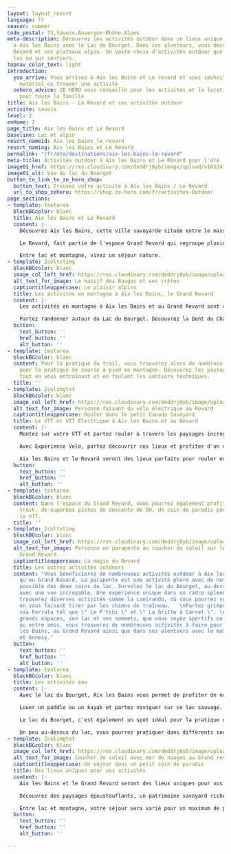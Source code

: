 ```yaml
---
layout: layout_resort
language: fr
season: summer
code_postal: 73,Savoie,Auvergne-Rhône-Alpes
meta-description: Découvrez les activités outdoor dans un lieux unique et sauvage
  à Aix les Bains avec le Lac du Bourget. Dans ces alentours, vous découvrirez Le
  Revard et ses plateaux alpin. Un vaste choix d'activités outdoor que ce soit sur
  lac ou sur sentiers.
topnav_color_text: light
introduction:
  you_arrive: Vous arrivez à Aix les Bains et Le revard et vous souhaitez louer du
    matériel ou trouver une activité
  zehero_advice: ZE HERO vous conseille pour les activités et la location des équipements
    pour toute la famille
title: Aix les Bains - Le Revard et ses activités outdoor
activite: savoie
level: 2
enHome: 2
page_title: Aix les Bains et Le Revard
baseline: Lac et alpin
resort_nameid: Aix_les_bains_le_revard
resort_naming: Aix les Bains et Le Revard
permalink: "/fr/ete/destinations/aix-les-bains-le-revard"
meta-title: Activités outdoor à Aix les Bains et Le Revard pour l'été
image01_href: https://res.cloudinary.com/deddrj0yb/image/upload/v1653471444/website/resorts/Le%20Revard/mercvrie-YlWgxkbP_pY-unsplash.jpg
image01_alt: Vue du lac du Bourget
button_to_link_to_ze_hero_shop:
  button_text: Trouvez votre activité à Aix les Bains / Le Revard
  url_to_shop_zehero: https://shop.ze-hero.com/fr/activites-Outdoor
page_sections:
- template: textarea
  blockBGcolor: blanc
  title: Aix les Bains et Le Revard
  content: |-
    Découvrez Aix les Bains, cette ville savoyarde située entre le massif des Bauges et au pied du Lac du Bourget. Une ville thermale qui offre un décor sauvage, montagneux, minéral pour un séjour unique. C'est également un lieu où le patrimoine culturel, gastronomique et environnemental est préservé, riche et protégé. De quoi vous faire voyager et vous faire vivre des émotions fortes. Séjournez à Aix les Bains, c'est profiter d'un large choix d'activité, de visites et de découverte. Depuis Aix les Bains, vous pouvez alors découvrir le Lac du Bourget, un lac naturel, sauvage où la couleur sera éblouissante. Entourée de montagne avec le fameux sommet " La Dent du Chat ", vous plongerez dans un décor de rêve. C'est donc un milieu naturel qui s'impose ici entre le lac et les montagnes. Vous découvrirez le massif des Bauges ainsi que le Grand Revard avec la station de ski " Le Revard ". Un lieu parfait pour venir en famille et profiter de nombreuses activités outdoor, d'un panorama d'exception, d'un dépaysement totale mais également de bien-être.

    Le Revard, fait partie de l'espace Grand Revard qui regroupe plusieurs petites stations et villages tels que la Féclaz, Saint François de Sales. Le Revard, c'est la 1er station de ski qui a été créé en France. Elle porte l'histoire du ski dans son ADN. Vous y découvrirez un lieu rempli de charme et d'authenticité. Découvrez ses grands plateaux, d'alpages avec des vues magnifiques sur le massif du Mont Blanc ainsi que sur le Lac du Bourget. De nombreuses activités pour tous seront présentes afin de profiter pleinement de l'environnement.

    Entre lac et montagne, vivez un séjour nature.
- template: 2coltxtimg
  blockBGcolor: blanc
  image_col_left_href: https://res.cloudinary.com/deddrj0yb/image/upload/v1653471436/website/resorts/Le%20Revard/nicolas-peyrol-IEg3fmBWtwE-unsplash.jpg
  alt_text_for_image: Le massif des Bauges et ses crêtes
  captiontitleuppercase: Le plaisir alpins
  title: Les activités en montagne à Aix les Bains, le Grand Revard
  content: |-
    Les activités en montagne à Aix les Bains et au Grand Revard sont variées et il y en a pour tous les goûts, les niveaux et les envies. Vous découvrirez tout d'abord des lieux naturels sauvages, des stations, des grands plateaux, des montagnes très alpines, des forêts et des grandes prairies. Le choix est varié et vous pourrez bénéficier de tout facilement. Le massif des Bauges est un lieu incroyable pour tous les amoureux de la montagne, de la randonnée et de la course à pied ainsi que du VTT. Avec ses 4 sommets à plus de 2000m, vous y trouverez des passages engagés et techniques.

    Partez randonner autour du Lac du Bourget. Découvrez la Dent du Chat et son ascension vertigineuse sur la fin. Partez marcher sur les grands plateaux du Revard, à travers les pâturages, les alpages en découvrant des paysages sublimes avec le lac du Bourget et le Mont Blanc. Vous pourrez grimper le mont Peney, découvrir la croix du Nivolet. Partez randonner avec un accompagnateur montagne qui vous fera découvrir cet environnement savoyard. Il existe un choix énorme de randonnée depuis Aix les Bains ainsi que depuis le plateau du Revard. Le choix est encore plus grand avec les sentiers du massif des Bauges.
  button:
    text_button: ''
    href_button: ''
    alt_button: ''
- template: textarea
  blockBGcolor: blanc
  content: Pour la pratique du trail, vous trouverez alors de nombreux tours parfait
    pour la pratique de course à pied en montagne. Découvrez les paysages savoyards
    tout en vous entraînant et en foulant les sentiers techniques.
  title: ''
- template: 2colimgtxt
  blockBGcolor: blanc
  image_col_left_href: https://res.cloudinary.com/deddrj0yb/image/upload/v1653393347/website/Exp%C3%A9rience%20V%C3%A9lo/vtt_autour_du_lac_bourget_en_savoie.jpg
  alt_text_for_image: Personne faisant du vélo électrique au Revard
  captiontitleuppercase: Rouler dans le petit Canada Savoyard
  title: Le VTT et VTT Electrique à Aix les Bains et au Revard
  content: |-
    Montez sur votre VTT et partez rouler à travers les paysages incroyables du Grand Revard surnommé " Le petit Canada Savoyard". Avec ses grandes forêts, ses grandes prairies, ses alpages, à VTT ou VTT électrique vous découvrirez de nombreuses randonnées d'exceptions. Partez également sur les Balcons du Lac du Bourget. Que ce soit pour des randonnées à la journée, en famille, pour les plus sportifs, pour des descentes plus techniques, vous trouverez votre bonheur à VTT.

    Avec Experience Velo, partez découvrir ces lieux et profiter d'un choix varié de randonnée pour vous amuser, profiter, découvrir, rouler et vous dépasser dans un environnement naturel magique. Vous pourrez réserver votre activité de VTT électriques avec Experience Vélo au Grand Revard, pour un choix varié d'itinéraire.

    Aix les Bains et le Revard seront des lieux parfaits pour rouler en hors sentier et profiter des terrains alpins avec des vues sur le Mont Blanc et le lac du Bourget.
  button:
    text_button: ''
    href_button: ''
    alt_button: ''
- template: textarea
  blockBGcolor: blanc
  content: Dans l'espace du Grand Revard, vous pourrez également profiter d'un pump
    track, de superbes pistes de descente de DH. Un coin de paradis pour pratiquer
    le VTT.
  title: ''
- template: 2coltxtimg
  blockBGcolor: blanc
  image_col_left_href: https://res.cloudinary.com/deddrj0yb/image/upload/v1653471430/website/resorts/Le%20Revard/juliette-g-jX61Kll0Q5g-unsplash.jpg
  alt_text_for_image: Personne en parapente au coucher du soleil sur le plateau du
    Grand Revard
  captiontitleuppercase: La magie du Revard
  title: Les autres activités outdoors
  content: "Vous bénéficierez de nombreuses activités outdoor à Aix les Bains ainsi
    qu'au Grand Revard. Le parapente est une activité phare avec de nombreux décollage
    possible des deux coins du lac. Survolez le lac du Bourget, au-dessus des montagnes
    avec une vue incroyable. Une expérience unique dans un cadre splendide.  \nVous
    trouverez diverses activités comme la canirando, où vous pourrez vous balader
    en vous faisant tirer par les chiens de traîneau.   \nPartez grimper les différentes
    via Ferrata tel que \" Le P'tchi \" et \" La Gritte à Carret \". \n\nAvec ses
    grands espaces, son lac et ses sommets, que vous soyez sportifs ou non, en famille
    ou entre amis, vous trouverez de nombreuses activités à faire pour tous à Aix
    les Bains, au Grand Revard ainsi que dans ses alentours avec le massif des Bauges
    et Annecy."
  button:
    text_button: ''
    href_button: ''
    alt_button: ''
- template: textarea
  blockBGcolor: blanc
  title: Les activités eau
  content: |-
    Avec le lac du Bourget, Aix les Bains vous permet de profiter de nombreuses activités.

    Louer un paddle ou un kayak et partez naviguer sur ce lac sauvage. Vous pourrez alors découvrir les différents recoins du lac en naviguant sur l'eau.

    Le lac du Bourget, c'est également un spot idéal pour la pratique du kitesurf. Vous pourrez alors vous essayer à cette pratique sensationnelle pour des moments riches en émotions.

    Un peu au-dessus du lac, vous pourrez pratiquer dans différents secteurs, le canyoning. Il y a de nombreux spots dans les alentours et d'autres vers Annecy. Tout près du Grand Revard, vous pourrez trouver plusieurs Canyoning vers Lescheraines.
- template: 2colimgtxt
  blockBGcolor: blanc
  image_col_left_href: https://res.cloudinary.com/deddrj0yb/image/upload/v1653471421/website/resorts/Le%20Revard/hugo-clement-VEv7ogEqZYA-unsplash.jpg
  alt_text_for_image: Coucher de soleil avec mer de nuages au Grand revard
  captiontitleuppercase: Un séjour dans un petit coin de paradis
  title: Des lieux uniques pour vos activités
  content: |-
    Aix les Bains et le Grand Revard seront des lieux uniques pour vos activités outdoor de l'été. Vous pourrez profiter de ces nombreuses activités outdoors que ce soit en montagne, à pied, en courant, à vélo, à VTT, dans les airs ou dans l'eau avec le lac et ses rivières.

    Découvrez des paysages époustouflants, un patrimoine savoyard riche, des lieux préservé et protégé.

    Entre lac et montagne, votre séjour sera varié pour un maximum de plaisir dans ce soin de Savoie sauvage et unique.
  button:
    text_button: ''
    href_button: ''
    alt_button: ''

---
```

